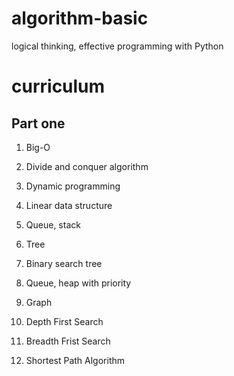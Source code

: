 # algorithm-basic
logical thinking, effective programming with Python

# curriculum

## Part one 

1. Big-O

2. Divide and conquer algorithm

3. Dynamic programming

4. Linear data structure

5. Queue, stack

6. Tree

7. Binary search tree

8. Queue, heap with priority

9. Graph

10. Depth First Search

11. Breadth Frist Search

12. Shortest Path Algorithm
